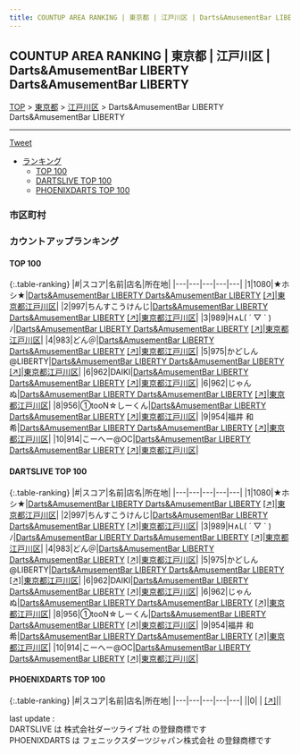```yaml
---
title: COUNTUP AREA RANKING | 東京都 | 江戸川区 | Darts&AmusementBar LIBERTY Darts&AmusementBar LIBERTY
---
```

## COUNTUP AREA RANKING | 東京都 | 江戸川区 | Darts&AmusementBar LIBERTY Darts&AmusementBar LIBERTY

[TOP](/darts/rank/) > [東京都](/darts/rank/東京都/) > [江戸川区](/darts/rank/東京都/江戸川区/) > Darts&AmusementBar LIBERTY Darts&AmusementBar LIBERTY

___

<a href="https://twitter.com/share?ref_src=twsrc%5Etfw" data-text="COUNTUP AREA RANKING | 東京都江戸川区Darts&AmusementBar LIBERTY Darts&AmusementBar LIBERTY" class="twitter-share-button" data-hashtags="DARTSLIVE,PHOENIXDARTS,darts,ダーツ" data-show-count="false">Tweet</a>

* [ランキング](#カウントアップランキング)
    * [TOP 100](#top-100)
    * [DARTSLIVE TOP 100](#dartslive-top-100)
    * [PHOENIXDARTS TOP 100](#phoenixdarts-top-100)

### 市区町村

<ul>

</ul>

### カウントアップランキング

#### TOP 100



{:.table-ranking}
|#|スコア|名前|店名|所在地|
|---|---|---|---|---|
|1|1080|<span class="rank-name-dl">★ホシ★</span>|<a href="/darts/rank/shops/90cc6f273538fbff28032249b44395af.html">Darts&AmusementBar LIBERTY Darts&AmusementBar LIBERTY</a> <a href="https://search.dartslive.com/jp/shop/90cc6f273538fbff28032249b44395af">[↗]</a>|<a href="/darts/rank/東京都/江戸川区">東京都江戸川区</a>|
|2|997|<span class="rank-name-dl">ちんすこうけんじ</span>|<a href="/darts/rank/shops/90cc6f273538fbff28032249b44395af.html">Darts&AmusementBar LIBERTY Darts&AmusementBar LIBERTY</a> <a href="https://search.dartslive.com/jp/shop/90cc6f273538fbff28032249b44395af">[↗]</a>|<a href="/darts/rank/東京都/江戸川区">東京都江戸川区</a>|
|3|989|<span class="rank-name-dl">H∧L( ´ ▽ ` )ﾉ</span>|<a href="/darts/rank/shops/90cc6f273538fbff28032249b44395af.html">Darts&AmusementBar LIBERTY Darts&AmusementBar LIBERTY</a> <a href="https://search.dartslive.com/jp/shop/90cc6f273538fbff28032249b44395af">[↗]</a>|<a href="/darts/rank/東京都/江戸川区">東京都江戸川区</a>|
|4|983|<span class="rank-name-dl">どん＠</span>|<a href="/darts/rank/shops/90cc6f273538fbff28032249b44395af.html">Darts&AmusementBar LIBERTY Darts&AmusementBar LIBERTY</a> <a href="https://search.dartslive.com/jp/shop/90cc6f273538fbff28032249b44395af">[↗]</a>|<a href="/darts/rank/東京都/江戸川区">東京都江戸川区</a>|
|5|975|<span class="rank-name-dl">かどしん@LIBERTY</span>|<a href="/darts/rank/shops/90cc6f273538fbff28032249b44395af.html">Darts&AmusementBar LIBERTY Darts&AmusementBar LIBERTY</a> <a href="https://search.dartslive.com/jp/shop/90cc6f273538fbff28032249b44395af">[↗]</a>|<a href="/darts/rank/東京都/江戸川区">東京都江戸川区</a>|
|6|962|<span class="rank-name-dl">DAIKI</span>|<a href="/darts/rank/shops/90cc6f273538fbff28032249b44395af.html">Darts&AmusementBar LIBERTY Darts&AmusementBar LIBERTY</a> <a href="https://search.dartslive.com/jp/shop/90cc6f273538fbff28032249b44395af">[↗]</a>|<a href="/darts/rank/東京都/江戸川区">東京都江戸川区</a>|
|6|962|<span class="rank-name-dl">じゃんぬ</span>|<a href="/darts/rank/shops/90cc6f273538fbff28032249b44395af.html">Darts&AmusementBar LIBERTY Darts&AmusementBar LIBERTY</a> <a href="https://search.dartslive.com/jp/shop/90cc6f273538fbff28032249b44395af">[↗]</a>|<a href="/darts/rank/東京都/江戸川区">東京都江戸川区</a>|
|8|956|<span class="rank-name-dl">①tooN☆しーくん</span>|<a href="/darts/rank/shops/90cc6f273538fbff28032249b44395af.html">Darts&AmusementBar LIBERTY Darts&AmusementBar LIBERTY</a> <a href="https://search.dartslive.com/jp/shop/90cc6f273538fbff28032249b44395af">[↗]</a>|<a href="/darts/rank/東京都/江戸川区">東京都江戸川区</a>|
|9|954|<span class="rank-name-dl">福井 和希</span>|<a href="/darts/rank/shops/90cc6f273538fbff28032249b44395af.html">Darts&AmusementBar LIBERTY Darts&AmusementBar LIBERTY</a> <a href="https://search.dartslive.com/jp/shop/90cc6f273538fbff28032249b44395af">[↗]</a>|<a href="/darts/rank/東京都/江戸川区">東京都江戸川区</a>|
|10|914|<span class="rank-name-dl">こーへー@OC</span>|<a href="/darts/rank/shops/90cc6f273538fbff28032249b44395af.html">Darts&AmusementBar LIBERTY Darts&AmusementBar LIBERTY</a> <a href="https://search.dartslive.com/jp/shop/90cc6f273538fbff28032249b44395af">[↗]</a>|<a href="/darts/rank/東京都/江戸川区">東京都江戸川区</a>|


#### DARTSLIVE TOP 100



{:.table-ranking}
|#|スコア|名前|店名|所在地|
|---|---|---|---|---|
|1|1080|<span class="rank-name-dl">★ホシ★</span>|<a href="/darts/rank/shops/90cc6f273538fbff28032249b44395af.html">Darts&AmusementBar LIBERTY Darts&AmusementBar LIBERTY</a> <a href="https://search.dartslive.com/jp/shop/90cc6f273538fbff28032249b44395af">[↗]</a>|<a href="/darts/rank/東京都/江戸川区">東京都江戸川区</a>|
|2|997|<span class="rank-name-dl">ちんすこうけんじ</span>|<a href="/darts/rank/shops/90cc6f273538fbff28032249b44395af.html">Darts&AmusementBar LIBERTY Darts&AmusementBar LIBERTY</a> <a href="https://search.dartslive.com/jp/shop/90cc6f273538fbff28032249b44395af">[↗]</a>|<a href="/darts/rank/東京都/江戸川区">東京都江戸川区</a>|
|3|989|<span class="rank-name-dl">H∧L( ´ ▽ ` )ﾉ</span>|<a href="/darts/rank/shops/90cc6f273538fbff28032249b44395af.html">Darts&AmusementBar LIBERTY Darts&AmusementBar LIBERTY</a> <a href="https://search.dartslive.com/jp/shop/90cc6f273538fbff28032249b44395af">[↗]</a>|<a href="/darts/rank/東京都/江戸川区">東京都江戸川区</a>|
|4|983|<span class="rank-name-dl">どん＠</span>|<a href="/darts/rank/shops/90cc6f273538fbff28032249b44395af.html">Darts&AmusementBar LIBERTY Darts&AmusementBar LIBERTY</a> <a href="https://search.dartslive.com/jp/shop/90cc6f273538fbff28032249b44395af">[↗]</a>|<a href="/darts/rank/東京都/江戸川区">東京都江戸川区</a>|
|5|975|<span class="rank-name-dl">かどしん@LIBERTY</span>|<a href="/darts/rank/shops/90cc6f273538fbff28032249b44395af.html">Darts&AmusementBar LIBERTY Darts&AmusementBar LIBERTY</a> <a href="https://search.dartslive.com/jp/shop/90cc6f273538fbff28032249b44395af">[↗]</a>|<a href="/darts/rank/東京都/江戸川区">東京都江戸川区</a>|
|6|962|<span class="rank-name-dl">DAIKI</span>|<a href="/darts/rank/shops/90cc6f273538fbff28032249b44395af.html">Darts&AmusementBar LIBERTY Darts&AmusementBar LIBERTY</a> <a href="https://search.dartslive.com/jp/shop/90cc6f273538fbff28032249b44395af">[↗]</a>|<a href="/darts/rank/東京都/江戸川区">東京都江戸川区</a>|
|6|962|<span class="rank-name-dl">じゃんぬ</span>|<a href="/darts/rank/shops/90cc6f273538fbff28032249b44395af.html">Darts&AmusementBar LIBERTY Darts&AmusementBar LIBERTY</a> <a href="https://search.dartslive.com/jp/shop/90cc6f273538fbff28032249b44395af">[↗]</a>|<a href="/darts/rank/東京都/江戸川区">東京都江戸川区</a>|
|8|956|<span class="rank-name-dl">①tooN☆しーくん</span>|<a href="/darts/rank/shops/90cc6f273538fbff28032249b44395af.html">Darts&AmusementBar LIBERTY Darts&AmusementBar LIBERTY</a> <a href="https://search.dartslive.com/jp/shop/90cc6f273538fbff28032249b44395af">[↗]</a>|<a href="/darts/rank/東京都/江戸川区">東京都江戸川区</a>|
|9|954|<span class="rank-name-dl">福井 和希</span>|<a href="/darts/rank/shops/90cc6f273538fbff28032249b44395af.html">Darts&AmusementBar LIBERTY Darts&AmusementBar LIBERTY</a> <a href="https://search.dartslive.com/jp/shop/90cc6f273538fbff28032249b44395af">[↗]</a>|<a href="/darts/rank/東京都/江戸川区">東京都江戸川区</a>|
|10|914|<span class="rank-name-dl">こーへー@OC</span>|<a href="/darts/rank/shops/90cc6f273538fbff28032249b44395af.html">Darts&AmusementBar LIBERTY Darts&AmusementBar LIBERTY</a> <a href="https://search.dartslive.com/jp/shop/90cc6f273538fbff28032249b44395af">[↗]</a>|<a href="/darts/rank/東京都/江戸川区">東京都江戸川区</a>|


#### PHOENIXDARTS TOP 100



{:.table-ranking}
|#|スコア|名前|店名|所在地|
|---|---|---|---|---|
||0|<span class="rank-name-dl"> </span>|<a href="/darts/rank/shops/.html"></a> <a href="">[↗]</a>|<a href="/darts/rank//"></a>|


<div class="footer border-top border-gray-light mt-5 pt-3 text-right text-gray">
    last update : <span style="font-weight: italic" id="foot_last_modified"></span><br />
    DARTSLIVE は 株式会社ダーツライブ社 の登録商標です<br />
    PHOENIXDARTS は フェニックスダーツジャパン株式会社 の登録商標です<br />
</div>

<script src="https://cdnjs.cloudflare.com/ajax/libs/jquery.tablesorter/2.31.3/js/jquery.tablesorter.min.js" integrity="sha512-qzgd5cYSZcosqpzpn7zF2ZId8f/8CHmFKZ8j7mU4OUXTNRd5g+ZHBPsgKEwoqxCtdQvExE5LprwwPAgoicguNg==" crossorigin="anonymous" referrerpolicy="no-referrer"></script>
<link rel="stylesheet" href="https://cdnjs.cloudflare.com/ajax/libs/jquery.tablesorter/2.31.3/css/theme.default.min.css" integrity="sha512-wghhOJkjQX0Lh3NSWvNKeZ0ZpNn+SPVXX1Qyc9OCaogADktxrBiBdKGDoqVUOyhStvMBmJQ8ZdMHiR3wuEq8+w==" crossorigin="anonymous" referrerpolicy="no-referrer" />
<script>
$(function() {
    $(".table-ranking").tablesorter({sortList:[[0, 0]]});
    $("#foot_last_modified").text(formatDate(new Date(document.lastModified), 'yyyy-MM-dd HH:mm:ss'));
});
</script>

<script async src="https://platform.twitter.com/widgets.js" charset="utf-8"></script>